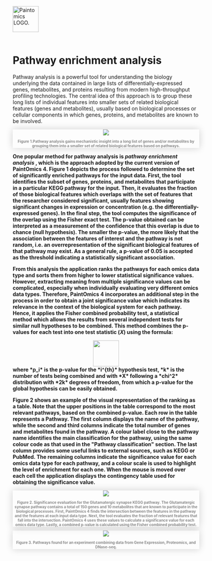 <div class="imageContainer" style="" >
    <img src="paintomics_150x690.png" title="Paintomics LOGO." style=" height: 70px !important; margin-bottom: 20px; ">
</div>

# Pathway enrichment analysis
Pathway analysis is a powerful tool for understanding the biology underlying the data contained in large lists of differentially-expressed genes, metabolites, and proteins resulting from modern high-throughput profiling technologies. The central idea of this approach is to group these long lists of individual features into smaller sets of related biological features (genes and metabolites), usually based on biological processes or cellular components in which genes, proteins, and metabolites are known to be involved.
<div class="imageContainer" style="box-shadow: 0px 0px 20px #D0D0D0; text-align:center; font-size:10px; color:#898989" >
    <img src="paintomics_pathways_analysis_figure0.png"/>
    <p class="imageLegend"><b>Figure 1.Pathway analysis gains mechanistic insight into a long list of genes and/or metabolites by grouping them into a smaller set of related biological features based on pathways.</p>
</div>

One popular method for pathway analysis is *pathway enrichment analysis* , which is the approach adopted by the current version of PaintOmics 4. Figure 1 depicts the process followed to determine the set of significantly enriched pathways for the input data. First, the tool identifies the subset of genes, proteins, and metabolites that participate in a particular KEGG pathway for the input. Then, it evaluates the fraction of those biological features which overlaps with the set of features that the researcher considered significant, usually features showing significant changes in expression or concentration (e.g. the differentially-expressed genes). In the final step, the tool computes the significance of the overlap using the Fisher exact test. The p-value obtained can be interpreted as a measurement of the confidence that this overlap is due to chance (null hypothesis). The smaller the p-value, the more likely that the association between the features of interest and the pathway is not random, i.e. an overrepresentation of the significant biological features of that pathway may exist. As a general rule, a p-value of 0.05 is accepted as the threshold indicating a statistically significant association.

From this analysis the application ranks the pathways for each omics data type and sorts them from higher to lower statistical significance values. However, extracting meaning from multiple significance values can be complicated, especially when individually evaluating very different omics data types. Therefore, PaintOmics 4 incorporates an additional step in the process in order to obtain a joint significance value which indicates its relevance in the context of the biological system for each pathway. Hence, it applies the Fisher combined probability test, a statistical method which allows the results from several independent tests for similar null hypotheses to be combined. This method combines the p-values for each test into one test statistic (*X*) using the formula:

<div  style="text-align:center; font-size:10px; color:#898989; " >
    <img src="paintomics_pathways_analysis_figure3.png" style="height:70px;"/>
</div>
where *p_i* is the p-value for the *i^{th}* hypothesis test, *k* is the number of tests being combined and with *X* following a *chi^2* distribution with *2k* degrees of freedom, from which a p-value for the global hypothesis can be easily obtained.

Figure 2 shows an example of the visual representation of the ranking as a table. Note that the upper positions in the table correspond to the most relevant pathways, based on the combined p-value. Each row in the table represents a Pathway. The first column displays the name of the pathway, while the second and third columns indicate the total number of genes and metabolites found in the pathway. A colour label close to the pathway name identifies the main classification for the pathway, using the same colour code as that used in the "Pathway classification" section. The last column provides some useful links to external sources, such as KEGG or PubMed. The remaining columns indicate the significance value for each omics data type for each pathway, and a colour scale is used to highlight the level of enrichment for each one. When the mouse is moved over each cell the application displays the contingency table used for obtaining the significance value.

<div class="imageContainer" style="box-shadow: 0px 0px 20px #D0D0D0; text-align:center; font-size:10px; color:#898989" >
    <img src="paintomics_pathways_analysis_figure1.png"/>
    <p class="imageLegend"><b>Figure 2. Significance evaluation for the Glutamatergic synapse KEGG pathway.</b> The Glutamatergic synapse pathway contains a total of 150 genes and 10 metabolites that are known to participate in the biological processes. First, PaintOmics 4 finds the intersection between the features in the pathway and the features at each input data type. Next, the tool evaluates the fraction of relevant features that fall into the intersection. PaintOmics 4 uses these values to calculate a significance value for each omics data type. Lastly, a combined p-value is calculated using the Fisher combined probability test. </p>
</div>

<div class="imageContainer" style="box-shadow: 0px 0px 20px #D0D0D0; text-align:center; font-size:10px; color:#898989" >
    <img src="paintomics_pathways_analysis_figure2.png"/>
    <p class="imageLegend"><b>Figure 3. Pathways found for an experiment combining data from Gene Expression, Proteomics, and DNase-seq.</b> </p>
</div>

